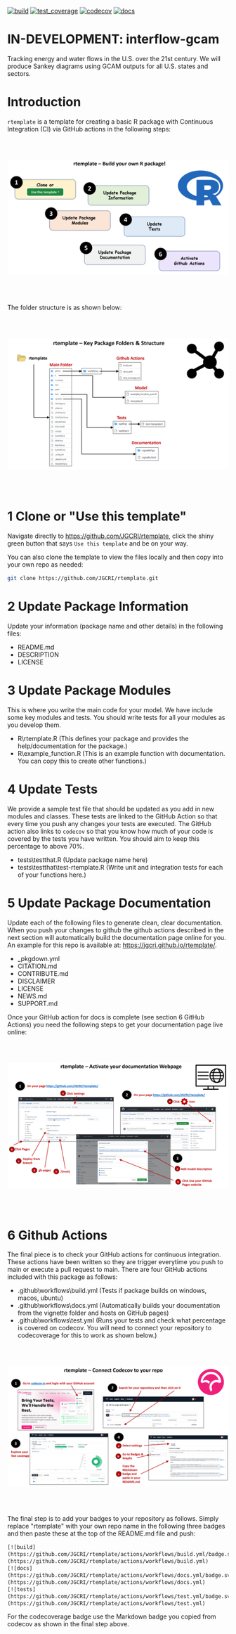 <!-- badges: start -->
[![build](https://github.com/JGCRI/rtemplate/workflows/build/badge.svg)](https://github.com/JGCRI/rtemplate/workflows/build/badge.svg?branch=main)
[![test_coverage](https://github.com/JGCRI/rtemplate/actions/workflows/test_coverage.yml/badge.svg?branch=main)](https://github.com/JGCRI/rtemplate/actions/workflows/test_coverage.yml)
[![codecov](https://codecov.io/gh/JGCRI/rtemplate/branch/main/graph/badge.svg?token=XQ913U4IYM)](https://codecov.io/gh/JGCRI/rtemplate)
[![docs](https://github.com/JGCRI/rtemplate/actions/workflows/docs.yaml/badge.svg?branch=main)](https://github.com/JGCRI/rtemplate/actions/workflows/docs.yaml)
<!-- badges: end -->

# IN-DEVELOPMENT: interflow-gcam

Tracking energy and water flows in the U.S. over the 21st century. We will produce Sankey diagrams using GCAM outputs for all U.S. states and sectors.

# Introduction

`rtemplate` is a template for creating a basic R package with Continuous Integration (CI) via GitHub actions in the following steps:

<br>
<br>

<a href="https://raw.githubusercontent.com/JGCRI/rtemplate/main/vignettes/vignetteFigs/rtemplate_build_your_own_package.png?raw=true" onclick="window.open(this.href); return false;"><img src="https://raw.githubusercontent.com/JGCRI/rtemplate/main/vignettes/vignetteFigs/rtemplate_build_your_own_package.png?raw=true" max-width="80%"/></a>

<br>
<br>

The folder structure is as shown below:

<br>
<br>

<a href="https://raw.githubusercontent.com/JGCRI/rtemplate/main/vignettes/vignetteFigs/rtemplate_package_structure.png?raw=true" onclick="window.open(this.href); return false;"><img src="https://raw.githubusercontent.com/JGCRI/rtemplate/main/vignettes/vignetteFigs/rtemplate_package_structure.png?raw=true" max-width="80%"/></a>

<br>
<br>

# 1 Clone or "Use this template"

Navigate directly to https://github.com/JGCRI/rtemplate, click the shiny green button that says `Use this template` and be on your way.

You can also clone the template to view the files locally and then copy into your own repo as needed:

```bash
git clone https://github.com/JGCRI/rtemplate.git
```

# 2 Update Package Information

Update your information (package name and other details) in the following files:

- README.md
- DESCRIPTION
- LICENSE

# 3 Update Package Modules

This is where you write the main code for your model. We have include some key modules and tests. You should write tests for all your modules as you develop them.

- R\rtemplate.R (This defines your package and provides the help/documentation for the package.)
- R\example_function.R (This is an example function with documentation. You can copy this to create other functions.)

# 4 Update Tests

We provide a sample test file that should be updated as you add in new modules and classes. These tests are linked to the GitHub Action so that every time you push any changes your tests are executed. The GitHub action also links to `codecov` so that you know how much of your code is covered by the tests you have written. You should aim to keep this percentage to above 70%.

- tests\testthat.R (Update package name here)
- tests\testthat\test-rtemplate.R (Write unit and integration tests for each of your functions here.)


# 5 Update Package Documentation

Update each of the following files to generate clean, clear documentation. When you push your changes to github the github actions described in the next section will automatically build the documentation page online for you. An example for this repo is available at: https://jgcri.github.io/rtemplate/. 

- _pkgdown.yml
- CITATION.md
- CONTRIBUTE.md
- DISCLAIMER
- LICENSE
- NEWS.md
- SUPPORT.md

Once your GitHub action for docs is complete (see section 6 GitHub Actions) you need the following steps to get your documentation page live online:

<br>
<br>

<a href="https://raw.githubusercontent.com/JGCRI/rtemplate/main/vignettes/vignetteFigs/rtemplate_activate_docs.png?raw=true" onclick="window.open(this.href); return false;"><img src="https://raw.githubusercontent.com/JGCRI/rtemplate/main/vignettes/vignetteFigs/rtemplate_activate_docs.png?raw=true" max-width="80%"/></a>

<br>
<br>

# 6 Github Actions

The final piece is to check your GitHub actions for continuous integration. These actions have been written so they are trigger everytime you push to main or execute a pull request to main. There are four GitHub actions included with this package as follows: 

- .github\workflows\build.yml (Tests if package builds on windows, macos, ubuntu)
- .github\workflows\docs.yml (Automatically builds your documentation from the vignette folder and hosts on GitHub pages)
- .github\workflows\test.yml (Runs your tests and check what percentage is covered on codecov. You will need to connect your repository to codecoverage for this to work as shown below.)

<br>
<br>

<a href="https://raw.githubusercontent.com/JGCRI/rtemplate/main/vignettes/vignetteFigs/rtemplate_codecov.png?raw=true" onclick="window.open(this.href); return false;"><img src="https://raw.githubusercontent.com/JGCRI/rtemplate/main/vignettes/vignetteFigs/rtemplate_codecov.png?raw=true" max-width="80%"/></a>

<br>
<br>

The final step is to add your badges to your repository as follows. Simply replace "rtemplate" with your own repo name in the following three badges and then paste these at the top of the README.md file and push:

```
[![build](https://github.com/JGCRI/rtemplate/actions/workflows/build.yml/badge.svg)](https://github.com/JGCRI/rtemplate/actions/workflows/build.yml)
[![docs](https://github.com/JGCRI/rtemplate/actions/workflows/docs.yml/badge.svg)](https://github.com/JGCRI/rtemplate/actions/workflows/docs.yml)
[![tests](https://github.com/JGCRI/rtemplate/actions/workflows/test.yml/badge.svg)](https://github.com/JGCRI/rtemplate/actions/workflows/test.yml)
```
For the codecoverage badge use the Markdown badge you copied from codecov as shown in the final step above.








  
